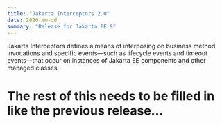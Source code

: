 ```yaml
---
title: "Jakarta Interceptors 2.0"
date: 2020-mm-dd
summary: "Release for Jakarta EE 9"
---
```

Jakarta Interceptors defines a means of interposing on business method invocations and specific
events—such as lifecycle events and timeout events—that occur on instances of Jakarta EE components
and other managed classes.

# The rest of this needs to be filled in like the previous release...
